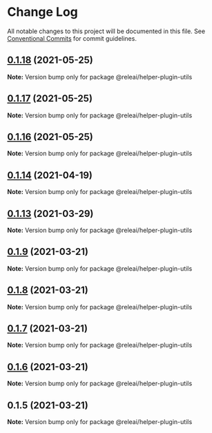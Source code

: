 # Change Log

All notable changes to this project will be documented in this file.
See [Conventional Commits](https://conventionalcommits.org) for commit guidelines.

## [0.1.18](https://github.com/rele-ai/cli/compare/v0.1.17...v0.1.18) (2021-05-25)

**Note:** Version bump only for package @releai/helper-plugin-utils





## [0.1.17](https://github.com/rele-ai/cli/compare/v0.1.16...v0.1.17) (2021-05-25)

**Note:** Version bump only for package @releai/helper-plugin-utils





## [0.1.16](https://github.com/rele-ai/cli/compare/v0.1.15...v0.1.16) (2021-05-25)

**Note:** Version bump only for package @releai/helper-plugin-utils





## [0.1.14](https://github.com/rele-ai/cli/compare/v0.1.13...v0.1.14) (2021-04-19)

**Note:** Version bump only for package @releai/helper-plugin-utils





## [0.1.13](https://github.com/rele-ai/cli/compare/v0.1.12...v0.1.13) (2021-03-29)

**Note:** Version bump only for package @releai/helper-plugin-utils





## [0.1.9](https://github.com/rele-ai/cli/compare/v0.1.8...v0.1.9) (2021-03-21)

**Note:** Version bump only for package @releai/helper-plugin-utils





## [0.1.8](https://github.com/rele-ai/cli/compare/v0.1.5...v0.1.8) (2021-03-21)

**Note:** Version bump only for package @releai/helper-plugin-utils





## [0.1.7](https://github.com/rele-ai/cli/compare/v0.1.5...v0.1.7) (2021-03-21)

**Note:** Version bump only for package @releai/helper-plugin-utils





## [0.1.6](https://github.com/rele-ai/cli/compare/v0.1.5...v0.1.6) (2021-03-21)

**Note:** Version bump only for package @releai/helper-plugin-utils





## 0.1.5 (2021-03-21)

**Note:** Version bump only for package @releai/helper-plugin-utils
